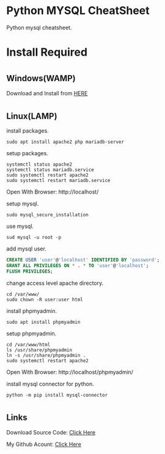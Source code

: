 # Python MYSQL CheatSheet

Python mysql cheatsheet.

#

# Install Required

#

## Windows(WAMP)

Download and Install from [HERE](https://www.apachefriends.org/download.html)

#

## Linux(LAMP)

install packages.

```
sudo apt install apache2 php mariadb-server
```

setup packages.

```
systemctl status apache2
systemctl status mariadb.service
sudo systemctl restart apache2
sudo systemctl restart mariadb.service
```

Open With Browser: http://localhost/

setup mysql.

```
sudo mysql_secure_installation
```

use mysql.

```
sud mysql -u root -p
```

add mysql user.

```sql
CREATE USER 'user'@'localhost' IDENTIFIED BY 'password';
GRANT ALL PRIVILEGES ON * . * TO 'user'@'localhost';
FLUSH PRIVILEGES;
```

change access level apache directory.

```
cd /var/www/
sudo chown -R user:user html
```

install phpmyadmin.

```
sudo apt install phpmyadmin
```

setup phpmyadmin.

```
cd /var/www/html
ls /usr/share/phpmyadmin
ln -s /usr/share/phpmyadmin .
sudo systemctl restart apache2
```

Open With Browser: http://localhost/phpmyadmin/

install mysql connector for python.

```
python -m pip install mysql-connector
```



#
## Links

Download Source Code: [Click Here](https://github.com/dori-dev/python-mysql-cheatsheet/archive/refs/heads/main.zip)

My Github Acount: [Click Here](https://github.com/dori-dev/)
